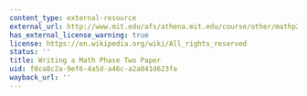 ```yaml
---
content_type: external-resource
external_url: http://www.mit.edu/afs/athena.mit.edu/course/other/mathp2/www/piil.html
has_external_license_warning: true
license: https://en.wikipedia.org/wiki/All_rights_reserved
status: ''
title: Writing a Math Phase Two Paper
uid: f0ca8c2a-9ef6-4a5d-a46c-a2a841d623fa
wayback_url: ''
---
```

